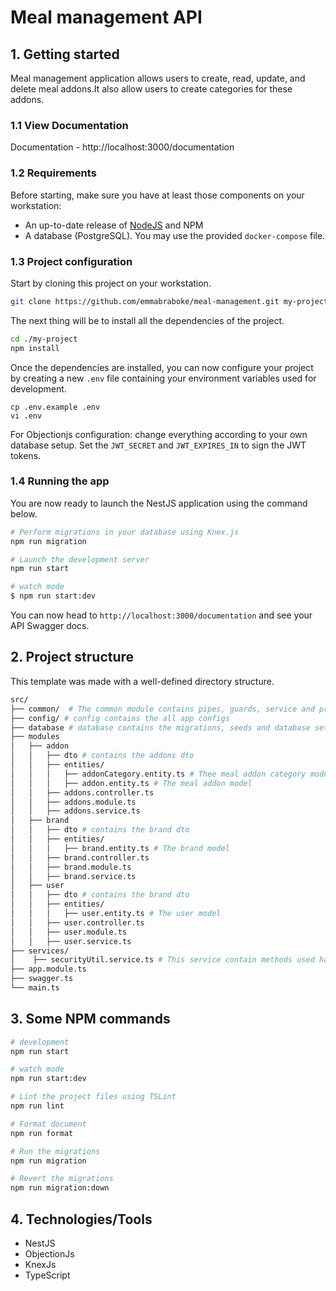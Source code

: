 # Meal management API

## 1. Getting started

Meal management application allows users to create, read, update, and delete meal addons.It also allow users to create categories for these addons.

### 1.1 View Documentation

Documentation - http://localhost:3000/documentation

### 1.2 Requirements

Before starting, make sure you have at least those components on your workstation:

- An up-to-date release of [NodeJS](https://nodejs.org/) and NPM
- A database (PostgreSQL). You may use the provided `docker-compose` file.

### 1.3 Project configuration

Start by cloning this project on your workstation.

```sh
git clone https://github.com/emmabraboke/meal-management.git my-project
```

The next thing will be to install all the dependencies of the project.

```sh
cd ./my-project
npm install
```

Once the dependencies are installed, you can now configure your project by creating a new `.env` file containing your environment variables used for development.

```
cp .env.example .env
vi .env
```

For Objectionjs configuration: change everything according to your own database setup.
Set the `JWT_SECRET` and `JWT_EXPIRES_IN` to sign the JWT tokens.

### 1.4 Running the app

You are now ready to launch the NestJS application using the command below.

```sh
# Perform migrations in your database using Knex.js
npm run migration

# Launch the development server
npm run start

# watch mode
$ npm run start:dev

```

You can now head to `http://localhost:3000/documentation` and see your API Swagger docs.

## 2. Project structure

This template was made with a well-defined directory structure.

```sh
src/
├── common/  # The common module contains pipes, guards, service and provider used in the whole application
├── config/ # config contains the all app configs
├── database # database contains the migrations, seeds and database setup
├── modules
│   ├── addon
│   │   ├── dto # contains the addons dto
│   │   ├── entities/
│   │   │   ├── addonCategory.entity.ts # Thee meal addon category model
│   │   │   ├── addon.entity.ts # The meal addon model
│   │   ├── addons.controller.ts
│   │   ├── addons.module.ts
│   │   ├── addons.service.ts
│   ├── brand
│   │   ├── dto # contains the brand dto
│   │   ├── entities/
│   │   │   ├── brand.entity.ts # The brand model
│   │   ├── brand.controller.ts
│   │   ├── brand.module.ts
│   │   ├── brand.service.ts
│   ├── user
│   │   ├── dto # contains the brand dto
│   │   ├── entities/
│   │   │   ├── user.entity.ts # The user model
│   │   ├── user.controller.ts
│   │   ├── user.module.ts
│   │   ├── user.service.ts
├── services/
│    ├── securityUtil.service.ts # This service contain methods used hashing and verifying password,creating and validating tokens
├── app.module.ts 
├── swagger.ts
└── main.ts
```

## 3. Some NPM commands

```sh
# development
npm run start

# watch mode
npm run start:dev

# Lint the project files using TSLint
npm run lint

# Format document
npm run format

# Run the migrations
npm run migration

# Revert the migrations
npm run migration:down
```

## 4. Technologies/Tools

- NestJS
- ObjectionJs
- KnexJs
- TypeScript
